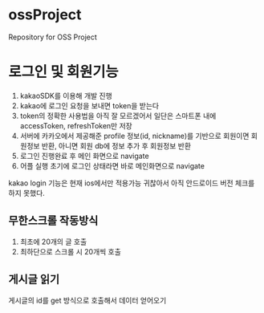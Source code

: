 # ossProject
Repository for OSS Project

# 로그인 및 회원기능

1. kakaoSDK를 이용해 개발 진행
2. kakao에 로그인 요청을 보내면 token을 받는다
3. token의 정확한 사용법을 아직 잘 모르겠어서 일단은 스마트폰 내에 accessToken, refreshToken만 저장
4. 서버에 카카오에서 제공해준 profile 정보(id, nickname)를 기반으로 회원이면 회원정보 반환, 아니면 회원 db에 정보 추가 후 회원정보 반환
5. 로그인 진행완료 후 메인 화면으로 navigate
6. 어플 실행 초기에 로그인 상태라면 바로 메인화면으로 navigate

kakao login 기능은 현재 ios에서만 적용가능
귀찮아서 아직 안드로이드 버전 체크를 하지 못했다.

## 무한스크롤 작동방식
1. 최초에 20개의 글 호출
2. 최하단으로 스크롤 시 20개씩 호출

## 게시글 읽기 
게시글의 id를 get 방식으로 호출해서 
데이터 얻어오기


